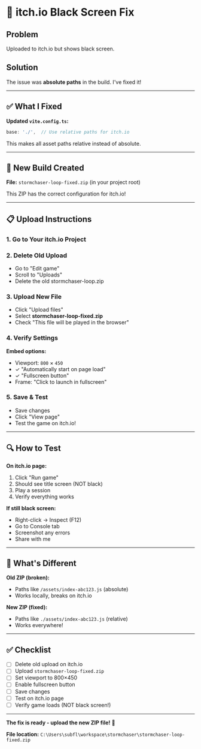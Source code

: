# 🔧 itch.io Black Screen Fix

## Problem

Uploaded to itch.io but shows black screen.

## Solution

The issue was **absolute paths** in the build. I've fixed it!

---

## ✅ What I Fixed

**Updated `vite.config.ts`:**
```typescript
base: './',  // Use relative paths for itch.io
```

This makes all asset paths relative instead of absolute.

---

## 🚀 New Build Created

**File:** `stormchaser-loop-fixed.zip` (in your project root)

This ZIP has the correct configuration for itch.io!

---

## 📋 Upload Instructions

### 1. Go to Your itch.io Project

### 2. Delete Old Upload
- Go to "Edit game"
- Scroll to "Uploads"
- Delete the old stormchaser-loop.zip

### 3. Upload New File
- Click "Upload files"
- Select **stormchaser-loop-fixed.zip**
- Check "This file will be played in the browser"

### 4. Verify Settings
**Embed options:**
- Viewport: `800` × `450`
- ✓ "Automatically start on page load"
- ✓ "Fullscreen button"
- Frame: "Click to launch in fullscreen"

### 5. Save & Test
- Save changes
- Click "View page"
- Test the game on itch.io!

---

## 🔍 How to Test

**On itch.io page:**
1. Click "Run game"
2. Should see title screen (NOT black)
3. Play a session
4. Verify everything works

**If still black screen:**
- Right-click → Inspect (F12)
- Go to Console tab
- Screenshot any errors
- Share with me

---

## 🎯 What's Different

**Old ZIP (broken):**
- Paths like `/assets/index-abc123.js` (absolute)
- Works locally, breaks on itch.io

**New ZIP (fixed):**
- Paths like `./assets/index-abc123.js` (relative)
- Works everywhere!

---

## ✅ Checklist

- [ ] Delete old upload on itch.io
- [ ] Upload `stormchaser-loop-fixed.zip`
- [ ] Set viewport to 800×450
- [ ] Enable fullscreen button
- [ ] Save changes
- [ ] Test on itch.io page
- [ ] Verify game loads (NOT black screen!)

---

**The fix is ready - upload the new ZIP file!** 🚀

**File location:** `C:\Users\subfl\workspace\stormchaser\stormchaser-loop-fixed.zip`

